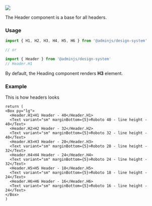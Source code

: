 <img src="components/header.png" />

The Header component is a base for all headers.

### Usage

```javascript
import { H1, H2, H3, H4, H5, H6 } from '@adminjs/design-system'

// or

import { Header } from '@adminjs/design-system'
// Header.H1
```
By default, the Heading component renders __H3__ element.

### Example

This is how headers looks

```reactComponent
return (
<Box py="lg">
  <Header.H1>H1 Header - 40</Header.H1>
  <Text variant="sm" marginBottom={5}>Roboto 40 - line height - 40</Text>
  <Header.H2>H2 Header - 32</Header.H2>
  <Text variant="sm" marginBottom={5}>Roboto 32 - line height - 40</Text>
  <Header.H3>H3 Header - 28</Header.H3>
  <Text variant="sm" marginBottom={5}>Roboto 28 - line height - 32</Text>
  <Header.H4>H4 Header - 24</Header.H4>
  <Text variant="sm" marginBottom={5}>Roboto 24 - line height - 32</Text>
  <Header.H5>H5 Header - 18</Header.H5>
  <Text variant="sm" marginBottom={5}>Roboto 18 - line height - 24</Text>
  <Header.H6>H6 Header - 16</Header.H6>
  <Text variant="sm" marginBottom={5}>Roboto 16 - line height - 24</Text>
</Box>
)
```